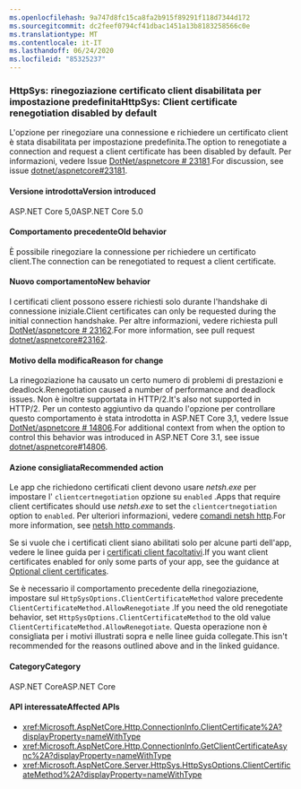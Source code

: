 ```yaml
---
ms.openlocfilehash: 9a747d8fc15ca8fa2b915f89291f118d7344d172
ms.sourcegitcommit: dc2feef0794cf41dbac1451a13b8183258566c0e
ms.translationtype: MT
ms.contentlocale: it-IT
ms.lasthandoff: 06/24/2020
ms.locfileid: "85325237"
---
```

### <a name="httpsys-client-certificate-renegotiation-disabled-by-default"></a><span data-ttu-id="9cf7b-101">HttpSys: rinegoziazione certificato client disabilitata per impostazione predefinita</span><span class="sxs-lookup"><span data-stu-id="9cf7b-101">HttpSys: Client certificate renegotiation disabled by default</span></span>

<span data-ttu-id="9cf7b-102">L'opzione per rinegoziare una connessione e richiedere un certificato client è stata disabilitata per impostazione predefinita.</span><span class="sxs-lookup"><span data-stu-id="9cf7b-102">The option to renegotiate a connection and request a client certificate has been disabled by default.</span></span> <span data-ttu-id="9cf7b-103">Per informazioni, vedere Issue [DotNet/aspnetcore # 23181](https://github.com/dotnet/aspnetcore/issues/23181).</span><span class="sxs-lookup"><span data-stu-id="9cf7b-103">For discussion, see issue [dotnet/aspnetcore#23181](https://github.com/dotnet/aspnetcore/issues/23181).</span></span>

#### <a name="version-introduced"></a><span data-ttu-id="9cf7b-104">Versione introdotta</span><span class="sxs-lookup"><span data-stu-id="9cf7b-104">Version introduced</span></span>

<span data-ttu-id="9cf7b-105">ASP.NET Core 5,0</span><span class="sxs-lookup"><span data-stu-id="9cf7b-105">ASP.NET Core 5.0</span></span>

#### <a name="old-behavior"></a><span data-ttu-id="9cf7b-106">Comportamento precedente</span><span class="sxs-lookup"><span data-stu-id="9cf7b-106">Old behavior</span></span>

<span data-ttu-id="9cf7b-107">È possibile rinegoziare la connessione per richiedere un certificato client.</span><span class="sxs-lookup"><span data-stu-id="9cf7b-107">The connection can be renegotiated to request a client certificate.</span></span>

#### <a name="new-behavior"></a><span data-ttu-id="9cf7b-108">Nuovo comportamento</span><span class="sxs-lookup"><span data-stu-id="9cf7b-108">New behavior</span></span>

<span data-ttu-id="9cf7b-109">I certificati client possono essere richiesti solo durante l'handshake di connessione iniziale.</span><span class="sxs-lookup"><span data-stu-id="9cf7b-109">Client certificates can only be requested during the initial connection handshake.</span></span> <span data-ttu-id="9cf7b-110">Per altre informazioni, vedere richiesta pull [DotNet/aspnetcore # 23162](https://github.com/dotnet/aspnetcore/pull/23162).</span><span class="sxs-lookup"><span data-stu-id="9cf7b-110">For more information, see pull request [dotnet/aspnetcore#23162](https://github.com/dotnet/aspnetcore/pull/23162).</span></span>

#### <a name="reason-for-change"></a><span data-ttu-id="9cf7b-111">Motivo della modifica</span><span class="sxs-lookup"><span data-stu-id="9cf7b-111">Reason for change</span></span>

<span data-ttu-id="9cf7b-112">La rinegoziazione ha causato un certo numero di problemi di prestazioni e deadlock.</span><span class="sxs-lookup"><span data-stu-id="9cf7b-112">Renegotiation caused a number of performance and deadlock issues.</span></span> <span data-ttu-id="9cf7b-113">Non è inoltre supportata in HTTP/2.</span><span class="sxs-lookup"><span data-stu-id="9cf7b-113">It's also not supported in HTTP/2.</span></span> <span data-ttu-id="9cf7b-114">Per un contesto aggiuntivo da quando l'opzione per controllare questo comportamento è stata introdotta in ASP.NET Core 3,1, vedere Issue [DotNet/aspnetcore # 14806](https://github.com/dotnet/aspnetcore/issues/14806).</span><span class="sxs-lookup"><span data-stu-id="9cf7b-114">For additional context from when the option to control this behavior was introduced in ASP.NET Core 3.1, see issue [dotnet/aspnetcore#14806](https://github.com/dotnet/aspnetcore/issues/14806).</span></span>

#### <a name="recommended-action"></a><span data-ttu-id="9cf7b-115">Azione consigliata</span><span class="sxs-lookup"><span data-stu-id="9cf7b-115">Recommended action</span></span>

<span data-ttu-id="9cf7b-116">Le app che richiedono certificati client devono usare *netsh.exe* per impostare l' `clientcertnegotiation` opzione su `enabled` .</span><span class="sxs-lookup"><span data-stu-id="9cf7b-116">Apps that require client certificates should use *netsh.exe* to set the `clientcertnegotiation` option to `enabled`.</span></span> <span data-ttu-id="9cf7b-117">Per ulteriori informazioni, vedere [comandi netsh http](/windows-server/networking/technologies/netsh/netsh-http).</span><span class="sxs-lookup"><span data-stu-id="9cf7b-117">For more information, see [netsh http commands](/windows-server/networking/technologies/netsh/netsh-http).</span></span>

<span data-ttu-id="9cf7b-118">Se si vuole che i certificati client siano abilitati solo per alcune parti dell'app, vedere le linee guida per i [certificati client facoltativi](/aspnet/core/security/authentication/certauth?view=aspnetcore-3.1#optional-client-certificates).</span><span class="sxs-lookup"><span data-stu-id="9cf7b-118">If you want client certificates enabled for only some parts of your app, see the guidance at [Optional client certificates](/aspnet/core/security/authentication/certauth?view=aspnetcore-3.1#optional-client-certificates).</span></span>

<span data-ttu-id="9cf7b-119">Se è necessario il comportamento precedente della rinegoziazione, impostare sul `HttpSysOptions.ClientCertificateMethod` valore precedente `ClientCertificateMethod.AllowRenegotiate` .</span><span class="sxs-lookup"><span data-stu-id="9cf7b-119">If you need the old renegotiate behavior, set `HttpSysOptions.ClientCertificateMethod` to the old value `ClientCertificateMethod.AllowRenegotiate`.</span></span> <span data-ttu-id="9cf7b-120">Questa operazione non è consigliata per i motivi illustrati sopra e nelle linee guida collegate.</span><span class="sxs-lookup"><span data-stu-id="9cf7b-120">This isn't recommended for the reasons outlined above and in the linked guidance.</span></span>

#### <a name="category"></a><span data-ttu-id="9cf7b-121">Category</span><span class="sxs-lookup"><span data-stu-id="9cf7b-121">Category</span></span>

<span data-ttu-id="9cf7b-122">ASP.NET Core</span><span class="sxs-lookup"><span data-stu-id="9cf7b-122">ASP.NET Core</span></span>

#### <a name="affected-apis"></a><span data-ttu-id="9cf7b-123">API interessate</span><span class="sxs-lookup"><span data-stu-id="9cf7b-123">Affected APIs</span></span>

- <xref:Microsoft.AspNetCore.Http.ConnectionInfo.ClientCertificate%2A?displayProperty=nameWithType>
- <xref:Microsoft.AspNetCore.Http.ConnectionInfo.GetClientCertificateAsync%2A?displayProperty=nameWithType>
- <xref:Microsoft.AspNetCore.Server.HttpSys.HttpSysOptions.ClientCertificateMethod%2A?displayProperty=nameWithType>

<!--

#### Affected APIs

- `Overload:Microsoft.AspNetCore.Http.ConnectionInfo.ClientCertificate`
- `Overload:Microsoft.AspNetCore.Http.ConnectionInfo.GetClientCertificateAsync`
- `Overload:Microsoft.AspNetCore.Server.HttpSys.HttpSysOptions.ClientCertificateMethod`

-->
